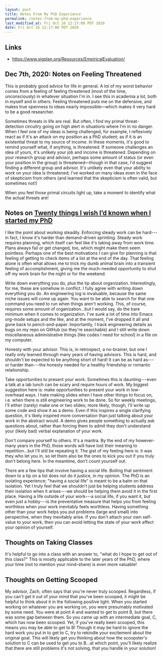 ```yaml
---
layout: post
title: Notes From My PhD Experience
permalink: /notes-from-my-phd-experience
last_modified_at: Fri Oct 16 12:17:00 PDT 2020
date: Fri Oct 16 12:17:00 PDT 2020
---
```


## Links
- https://www.sigplan.org/Resources/EmpiricalEvaluation/


## Dec 7th, 2020: Notes on Feeling Threatened

This is probably good advice for life in general.
A lot of my worst behavior
  comes from a feeling of feeling threatened
  (most of the time, unconsciously)
  in whatever situation I'm in.
I see this in academia a lot,
  both in myself and in others.
Feeling threatened
  puts me on the defensive,
  and makes true openness to ideas
  nearly impossible—which makes it very hard
  to be a good researcher.

Sometimes threats in life are real.
But often,
  I find my primal threat-detection circuitry
  going on high alert
  in situations where I'm in no danger.
When I feel
  one of my ideas is being challenged,
  for example,
  I reflexively react as if it's an attack
  on my position as a PhD student;
  as if it is an existential threat
  to my source of income.
In these moments,
  it's good to remind yourself
  what, if anything, is threatened.
If someone challenges an idea of yours,
  it's unlikely your job and income is threatened.
Depending on your research group and advisor,
  perhaps some amount of status
  (or even your position in the group)
  is threatened—though in that case,
  I'd suggest finding a different group and advisor.
It's unlikely even
  that your ability to work on your idea
  is threatened;
  I've worked on many ideas
  even in the face of skepticism from others
  (and learned that the skepticism is often valid, but sometimes not!)

When you feel those primal circuits light up,
  take a moment to identify what the actual threats are!

## Notes on [Twenty things I wish I’d known when I started my PhD](https://www.nature.com/articles/d41586-018-07332-x?utm_source=fbk_nr&utm_medium=social&utm_campaign=NGMTnature)

I like the point about working steadily.
Enforcing steady work can be hard---in fact, I know it's harder than demand-driven sprinting.
Steady work requires planning, which itself can feel like it's taking away from work time.
Plans always fail or get changed, too, which might make them seem pointless.
Perhaps one of the best motivations I can give for planning
  is that feeling of getting to check items of a list at the end of the day.
That feeling alone is often what allows me to trick my dumb animal brain
  into a transient feeling of accomplishment,
  giving me the much-needed opportunity to shut off my work brain for the night or for the weekend.
  
Write down everything you do, plus the tip about organization.
Interestingly, for me, these are somehow in conflict.
I fully agree with writing down everything you do.
An engineering log is invaluable, because the same niche issues will come up again.
You want to be able to search for that one command you need to run when things aren't working.
This, of course, requires some amount of organization...but I would say, do the bare minimum when it comes to organization.
I've sunk a lot of time into Emacs org-mode setups and the like, and at the moment, I've dropped it all and gone back to pencil-and-paper.
Importantly, I track engineering details as bugs on my repo on GitHub (so they're searchable) and I still write down miscellaneous administrative things (like codes I need for school) in a file on my computer.

Honesty with your advisor.
This is, in retrospect, a no-brainer, but one I really only learned through many years of having advisors.
This is hard, and shouldn't be expected to be anything short of hard!
It can be as hard as---or harder than---the honesty needed for a healthy friendship or romantic relationship.

Take opportunities to present your work.
Sometimes this is daunting---even a talk at a lab lunch can be scary and require hours of work.
My biggest suggestion here is: make opportunities to present your work in low-overhead ways.
I hate making slides when I have other things to focus on, i.e. when there is still engineering work to be done.
So for weekly meetings, I'll either (rarely) make one or two slides; more likely, though, I'll write up some code and show it as a demo.
Even if this inspires a single clarifying question, it's likely inspired more conversation than just talking about your work in the abstract would.
A demo gives people something to actually ask questions about, rather than forcing them to admit they don't understand your (likely bad) verbal explanation of your work.

Don't compare yourself to others.
It's a mantra.
By the end of my however-many years in the PhD, those words will have lost their meaning to repetition...but I'll still be repeating it.
The gist of my feeling here is: it was they who let you in, so let them also be the ones to kick you out if you truly don't belong here.
In the meantime, don't count yourself out.

There are a few tips that involve having a social life.
Boiling that sentiment down to a tip on a list does not do it justice, in my opinion.
The PhD is an isolating experience; "having a social life" is meant to be a balm on that isolation.
Yet I truly feel that we shouldn't just be helping students address their isolation when it arises---we should be helping them avoid it in the first place.
Having a life outside of your work---a social life, if you want it, but even just a hobby---is the preventative measure that helps you from feeling worthless when your work inevitably feels worthless.
Having something other than your work helps you put problems (large and small) into perspective, when they inevitably arise.
If you don't attach your own self-value to your work, then you can avoid letting the state of your work affect your opinion of yourself.

## Thoughts on Taking Classes
It's helpful to go into a class with an answer to, "what do I hope to get out of this class?"
This is mostly applicable to the later years of the PhD, where your time (not to mention your mind-share) is even more valuable!

## Thoughts on Getting Scooped
My advisor, Zach, often says that you're never truly scooped.
Regardless, if you can't get it out of your mind that you've been scooped,
  it might be helpful to think about it in the following positive light.
When you started working on whatever you are working on,
  you were presumably motivated by some need.
You were at point A and wanted to get to point B,
  but there was some gap between them.
So you came up with an intermediate goal, C, which has now been scooped.
Yet, if you've really been scooped, this means you may be able to get to B!
Though it may be hard to ignore the hard work you put in to get to C,
  try to rekindle your excitement about the original goal.
This will likely get you thinking about how the scoopster's solution to C
  can be used to get you to B...at which point,
  you'll likely realize that there are still problems it's not solving, that you handle in your solution!
